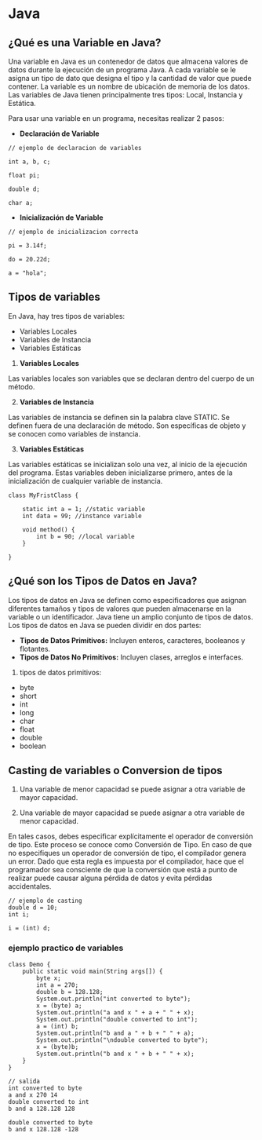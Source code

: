 # Java


## ¿Qué es una Variable en Java?

Una variable en Java es un contenedor de datos que almacena valores de datos durante la ejecución de un programa Java. A cada variable se le asigna un tipo de dato que designa el tipo y la cantidad de valor que puede contener. La variable es un nombre de ubicación de memoria de los datos. Las variables de Java tienen principalmente tres tipos: Local, Instancia y Estática.

Para usar una variable en un programa, necesitas realizar 2 pasos:

* **Declaración de Variable**
```
// ejemplo de declaracion de variables

int a, b, c;

float pi;

double d;

char a;
```
* **Inicialización de Variable**

```
// ejemplo de inicializacion correcta

pi = 3.14f;

do = 20.22d;

a = "hola";
```

## Tipos de variables

En Java, hay tres tipos de variables:

* Variables Locales
* Variables de Instancia
* Variables Estáticas

1) **Variables Locales**

Las variables locales son variables que se declaran dentro del cuerpo de un método.

2) **Variables de Instancia**

Las variables de instancia se definen sin la palabra clave STATIC. Se definen fuera de una declaración de método. Son específicas de objeto y se conocen como variables de instancia.

3) **Variables Estáticas**

Las variables estáticas se inicializan solo una vez, al inicio de la ejecución del programa. Estas variables deben inicializarse primero, antes de la inicialización de cualquier variable de instancia.

```
class MyFristClass {

    static int a = 1; //static variable  
    int data = 99; //instance variable  

    void method() {
        int b = 90; //local variable  
    }

}
```

## ¿Qué son los Tipos de Datos en Java?

Los tipos de datos en Java se definen como especificadores que asignan diferentes tamaños y tipos de valores que pueden almacenarse en la variable o un identificador. Java tiene un amplio conjunto de tipos de datos. Los tipos de datos en Java se pueden dividir en dos partes:

* **Tipos de Datos Primitivos:** Incluyen enteros, caracteres, booleanos y flotantes.
* **Tipos de Datos No Primitivos:** Incluyen clases, arreglos e interfaces.

1. tipos de datos primitivos: 
- byte
- short
- int
- long
- char
- float
- double
- boolean

## Casting de variables o Conversion de tipos

1) Una variable de menor capacidad se puede asignar a otra variable de mayor capacidad.

2) Una variable de mayor capacidad se puede asignar a otra variable de menor capacidad.

En tales casos, debes especificar explícitamente el operador de conversión de tipo. Este proceso se conoce como Conversión de Tipo. En caso de que no especifiques un operador de conversión de tipo, el compilador genera un error. Dado que esta regla es impuesta por el compilador, hace que el programador sea consciente de que la conversión que está a punto de realizar puede causar alguna pérdida de datos y evita pérdidas accidentales.

```
// ejemplo de casting
double d = 10;
int i;

i = (int) d;
```

### ejemplo practico de variables
```
class Demo {
	public static void main(String args[]) {
		byte x;
		int a = 270;
		double b = 128.128;
		System.out.println("int converted to byte");
		x = (byte) a;
		System.out.println("a and x " + a + " " + x);
		System.out.println("double converted to int");
		a = (int) b;
		System.out.println("b and a " + b + " " + a);
		System.out.println("\ndouble converted to byte");
		x = (byte)b;
		System.out.println("b and x " + b + " " + x);
 	}
}

// salida
int converted to byte
a and x 270 14
double converted to int
b and a 128.128 128

double converted to byte
b and x 128.128 -128
```

